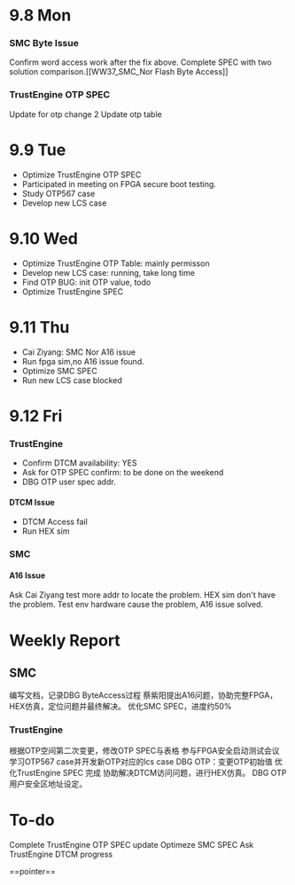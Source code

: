 # 9.8 Mon

### SMC Byte Issue

Confirm word access work after the fix above.
Complete SPEC with two solution comparison.[[WW37_SMC_Nor Flash Byte Access]]

### TrustEngine OTP SPEC

Update for otp change 2
Update otp table

# 9.9 Tue

- Optimize TrustEngine OTP SPEC
- Participated in meeting on FPGA secure boot testing.
- Study OTP567 case
- Develop new LCS case

# 9.10 Wed

- Optimize TrustEngine OTP Table: mainly permisson
- Develop new LCS case: running, take long time
- Find OTP BUG: init OTP value, todo
- Optimize TrustEngine SPEC

# 9.11 Thu

- Cai Ziyang: SMC Nor A16 issue
- Run fpga sim,no A16 issue found.
- Optimize SMC SPEC
- Run new LCS case blocked

# 9.12 Fri

### TrustEngine

- Confirm DTCM availability: YES
- Ask for OTP SPEC confirm: to be done on the weekend
- DBG OTP user spec addr.

#### DTCM Issue

- DTCM Access fail
- Run HEX sim

### SMC

#### A16 Issue

Ask Cai Ziyang test more addr to locate the problem.
HEX sim don't have the problem.
Test env hardware cause the problem, A16 issue solved.

# Weekly Report

## SMC

编写文档，记录DBG ByteAccess过程
蔡紫阳提出A16问题，协助完整FPGA，HEX仿真，定位问题并最终解决。
优化SMC SPEC，进度约50%
### TrustEngine

根据OTP空间第二次变更，修改OTP SPEC与表格
参与FPGA安全启动测试会议
学习OTP567 case并开发新OTP对应的lcs case
DBG OTP：变更OTP初始值
优化TrustEngine SPEC 完成
协助解决DTCM访问问题，进行HEX仿真。
DBG OTP 用户安全区地址设定。

# To-do

Complete TrustEngine OTP SPEC update
Optimeze SMC SPEC
Ask TrustEngine DTCM progress

==pointer==
